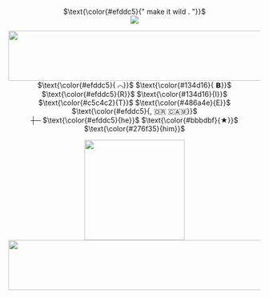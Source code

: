 <p align="center">
$\text{\color{#efddc5}{" make it wild . "}}$ <br>
  <img src="https://file.garden/Ztfe_nOngl0iXHfk/Untitled38_20250425141418.png"/>
</p>
<p align="center">
  <img src="https://file.garden/Ztfe_nOngl0iXHfk/Untitled42_20250425141657.png" width="750" height="100"/><br>
$\text{\color{#efddc5}{ ⌒}}$ $\text{\color{#134d16}{ 𝗕}}$ $\text{\color{#efddc5}{R}}$ $\text{\color{#134d16}{I}}$ $\text{\color{#c5c4c2}{T}}$ $\text{\color{#486a4e}{E}}$ $\text{\color{#efddc5}{, ​🇴​​🇷​ ​🇨​​🇦​​🇲​}}$<br>
┼─ $\text{\color{#efddc5}{he}}$ $\text{\color{#bbbdbf}{★}}$ $\text{\color{#276f35}{him}}$ 
</p>
<p align="center">
<img src="https://file.garden/Ztfe_nOngl0iXHfk/Untitled1962_20250425141519.png" width="200" height="200"/><br>
  <img src="https://file.garden/Ztfe_nOngl0iXHfk/Untitled42_20250425141652.png" width="750" height="100"/>
</p>
